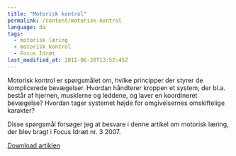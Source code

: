 ```yaml
---
title: "Motorisk kontrol"
permalink: /content/motorisk-kontrol
language: da
tags:
  - motorisk læring
  - motorisk kontrol
  - Focus Idræt
last_modified_at: 2011-06-20T13:52:45Z
---
```


Motorisk kontrol er spørgsmålet om, hvilke principper der styrer de komplicerede bevægelser. Hvordan håndterer kroppen et system, der bl.a. består af hjernen, musklerne og leddene, og laver en koordineret bevægelse? Hvordan tager systemet højde for omgivelsernes omskiftelige karakter?

Disse spørgsmål forsøger jeg at besvare i denne artikel om motorisk læring, der blev bragt i Focus Idræt nr. 3 2007.

[<i class="far fa-file-pdf" aria-hidden="true"></i> Download artiklen](/assets/pdf/Focus-Motorisk-kontrol.pdf)
